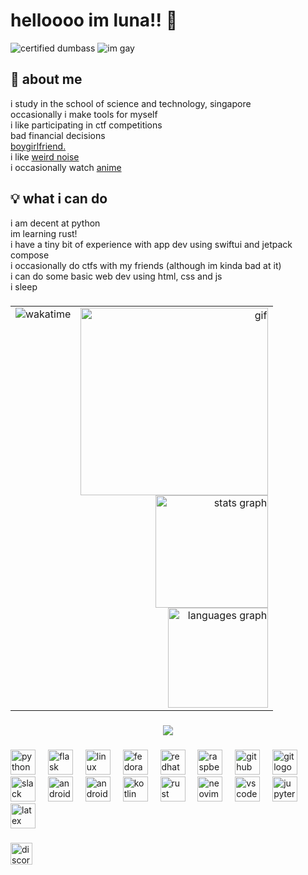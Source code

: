 <h1 align="left">helloooo im luna!! 💖</h1>

![certified dumbass](https://img.shields.io/badge/certified_dumbass-b33b72?style=for-the-badge&logoColor=white&labelcolor=black) ![im gay](https://img.shields.io/badge/gay-b33b72?style=for-the-badge&logoColor=white&labelcolor=black)  

## 💫 about me
i study in the school of science and technology, singapore  
occasionally i make tools for myself  
i like participating in ctf competitions  
bad financial decisions  
[boygirlfriend.](https://en.pronouns.page/@audhdom)  
i like [weird noise](https://www.last.fm/user/ellipticobj/)  
i occasionally watch [anime](https://anilist.co/user/ellipticobj/)  

## 💡 what i can do  
i am decent at python  
im learning rust!  
i have a tiny bit of experience with app dev using swiftui and jetpack compose  
i occasionally do ctfs with my friends (although im kinda bad at it)  
i can do some basic web dev using html, css and js  
i sleep  

###

<table border="0" style="border-collapse: collapse;">
  <tr>
    <td valign="top" align="left">
      <img src="https://github-readme-stats.vercel.app/api/wakatime?username=U082G71UZBK&api_domain=waka.hackclub.com&bg_color=E9D8D4&title_color=2F855A&icon_color=862931&text_color=862931&custom_title=wakatime%20:3" alt="wakatime" />
    </td>
    <td valign="top" align="right">
      <img height="300" src="https://i.imgflip.com/65efzo.gif" alt="gif" /><br/>
      <img src="https://github-readme-stats.vercel.app/api?username=ellipticobj&hide_title=false&hide_rank=false&show_icons=true&include_all_commits=true&count_private=true&disable_animations=false&theme=rose&locale=en&hide_border=false&custom_title=luna" height="180" alt="stats graph" /><br/>
      <img src="https://github-readme-stats.vercel.app/api/top-langs?username=ellipticobj&locale=en&hide_title=false&layout=compact&card_width=320&langs_count=5&theme=rose&hide_border=false" height="160" alt="languages graph" />
    </td>
  </tr>
</table>

<!--
<div align="right">
  <img height="300" src="https://i.imgflip.com/65efzo.gif"  />
  <img src="https://github-readme-stats.vercel.app/api?username=ellipticobj&hide_title=false&hide_rank=false&show_icons=true&include_all_commits=true&count_private=true&disable_animations=false&theme=rose&locale=en&hide_border=false&custom_title=luna" height="180" alt="stats graph"  />
  <img src="https://github-readme-stats.vercel.app/api/top-langs?username=ellipticobj&locale=en&hide_title=false&layout=compact&card_width=320&langs_count=5&theme=rose&hide_border=false" height="160" alt="languages graph"  />
</div>

###

<div align="left">
  <img src="https://github-readme-stats.vercel.app/api/wakatime?username=U082G71UZBK&api_domain=waka.hackclub.com&bg_color=E9D8D4&title_color=2F855A&icon_color=862931&text_color=862931&custom_title=wakatime%20:3"  />
</div> -->

###

<div align="center">
  <img src="https://profile-counter.glitch.me/ellipticobj/count.svg?"  />
</div>

###

<div align="left">
  <img src="https://cdn.simpleicons.org/python/3776AB" height="40" alt="python logo"  />
  <img width="12" />
  <img src="https://cdn.jsdelivr.net/gh/devicons/devicon/icons/flask/flask-original.svg" height="40" alt="flask logo"  />
  <img width="12" />
  <img src="https://cdn.simpleicons.org/linux/FCC624" height="40" alt="linux logo"  />
  <img width="12" />
  <img src="https://cdn.jsdelivr.net/gh/devicons/devicon/icons/fedora/fedora-original.svg" height="40" alt="fedora logo"  />
  <img width="12" />
  <img src="https://cdn.simpleicons.org/redhat/EE0000" height="40" alt="redhat logo"  />
  <img width="12" />
  <img src="https://cdn.jsdelivr.net/gh/devicons/devicon/icons/raspberrypi/raspberrypi-original.svg" height="40" alt="raspberrypi logo"  />
  <img width="12" />
  <img src="https://cdn.jsdelivr.net/gh/devicons/devicon/icons/github/github-original.svg" height="40" alt="github logo"  />
  <img width="12" />
  <img src="https://cdn.jsdelivr.net/gh/devicons/devicon/icons/git/git-original.svg" height="40" alt="git logo"  />
  <img width="12" />
  <img src="https://cdn.simpleicons.org/slack/4A154B" height="40" alt="slack logo"  />
  <img width="12" />
  <img src="https://cdn.simpleicons.org/android/3DDC84" height="40" alt="android logo"  />
  <img width="12" />
  <img src="https://cdn.jsdelivr.net/gh/devicons/devicon/icons/androidstudio/androidstudio-original.svg" height="40" alt="androidstudio logo"  />
  <img width="12" />
  <img src="https://cdn.simpleicons.org/kotlin/7F52FF" height="40" alt="kotlin logo"  />
  <img width="12" />
  <img src="https://cdn.simpleicons.org/rust/000000" height="40" alt="rust logo"  />
  <img width="12" />
  <img src="https://cdn.simpleicons.org/neovim/57A143" height="40" alt="neovim logo"  />
  <img width="12" />
  <img src="https://skillicons.dev/icons?i=vscode" height="40" alt="vscode logo"  />
  <img width="12" />
  <img src="https://cdn.jsdelivr.net/gh/devicons/devicon/icons/jupyter/jupyter-original.svg" height="40" alt="jupyter logo"  />
  <img width="12" />
  <img src="https://cdn.jsdelivr.net/gh/devicons/devicon/icons/latex/latex-original.svg" height="40" alt="latex logo"  />
</div>

###

<div align="left">
  <a href="http://discordapp.com/users/973943523655164032" target="_blank">
    <img src="https://img.shields.io/static/v1?message=Discord&logo=discord&label=&color=7289DA&logoColor=white&labelColor=&style=for-the-badge" height="35" alt="discord logo"  />
  </a>
</div>

###
